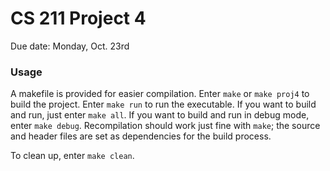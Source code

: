 # CS 211 Project 4

Due date: Monday, Oct. 23rd

### Usage
A makefile is provided for easier compilation. Enter `make` or `make proj4` to build the project. Enter `make run` to run the executable. If you want to build and run, just enter `make all`. If you want to build and run in debug mode, enter `make debug`.
Recompilation should work just fine with `make`; the source and header files are set as dependencies for the build process.

To clean up, enter `make clean`.